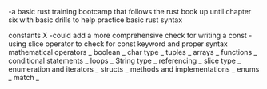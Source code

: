 -a basic rust training bootcamp that follows the rust book up until chapter six with basic drills to help practice basic rust syntax

constants X
  -could add a more comprehensive check for writing a const
  -using slice operator to check for const keyword and proper syntax
mathematical operators _
boolean _
char type _
tuples _
arrays _
functions _
conditional statements _
loops _
String type _
referencing _
slice type _
enumeration and iterators _
structs _
methods and implementations _
enums _
match _
